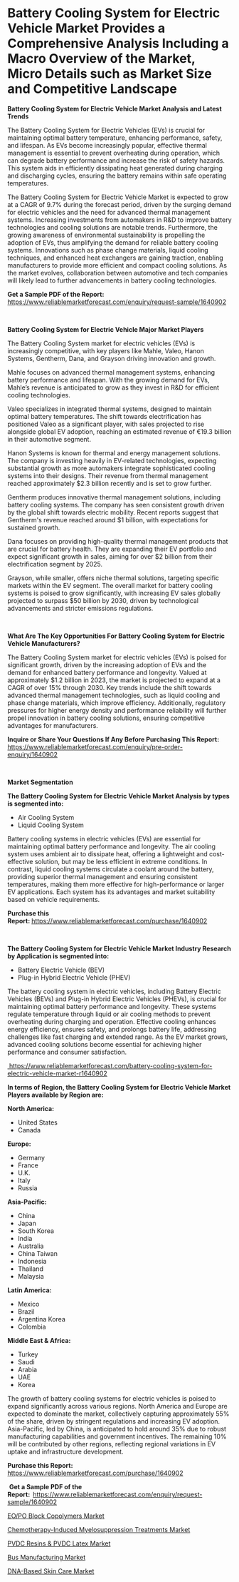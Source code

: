 <p><h1>Battery Cooling System for Electric Vehicle Market Provides a Comprehensive Analysis Including a Macro Overview of the Market, Micro Details such as Market Size and Competitive Landscape</h1></p><p><strong>Battery Cooling System for Electric Vehicle Market Analysis and Latest Trends</strong></p>
<p><p>The Battery Cooling System for Electric Vehicles (EVs) is crucial for maintaining optimal battery temperature, enhancing performance, safety, and lifespan. As EVs become increasingly popular, effective thermal management is essential to prevent overheating during operation, which can degrade battery performance and increase the risk of safety hazards. This system aids in efficiently dissipating heat generated during charging and discharging cycles, ensuring the battery remains within safe operating temperatures.</p><p>The Battery Cooling System for Electric Vehicle Market is expected to grow at a CAGR of 9.7% during the forecast period, driven by the surging demand for electric vehicles and the need for advanced thermal management systems. Increasing investments from automakers in R&D to improve battery technologies and cooling solutions are notable trends. Furthermore, the growing awareness of environmental sustainability is propelling the adoption of EVs, thus amplifying the demand for reliable battery cooling systems. Innovations such as phase change materials, liquid cooling techniques, and enhanced heat exchangers are gaining traction, enabling manufacturers to provide more efficient and compact cooling solutions. As the market evolves, collaboration between automotive and tech companies will likely lead to further advancements in battery cooling technologies.</p></p>
<p><strong>Get a Sample PDF of the Report:&nbsp;</strong> <a href="https://www.reliablemarketforecast.com/enquiry/request-sample/1640902?utm_campaign=121&utm_medium=2&utm_source=Github&utm_content=ia&utm_term=03112024&utm_id=battery-cooling-system-for-electric-vehicle">https://www.reliablemarketforecast.com/enquiry/request-sample/1640902</a></p>
<p>&nbsp;</p>
<p><strong>Battery Cooling System for Electric Vehicle Major Market Players</strong></p>
<p><p>The Battery Cooling System market for electric vehicles (EVs) is increasingly competitive, with key players like Mahle, Valeo, Hanon Systems, Gentherm, Dana, and Grayson driving innovation and growth. </p><p>Mahle focuses on advanced thermal management systems, enhancing battery performance and lifespan. With the growing demand for EVs, Mahle’s revenue is anticipated to grow as they invest in R&D for efficient cooling technologies.</p><p>Valeo specializes in integrated thermal systems, designed to maintain optimal battery temperatures. The shift towards electrification has positioned Valeo as a significant player, with sales projected to rise alongside global EV adoption, reaching an estimated revenue of €19.3 billion in their automotive segment.</p><p>Hanon Systems is known for thermal and energy management solutions. The company is investing heavily in EV-related technologies, expecting substantial growth as more automakers integrate sophisticated cooling systems into their designs. Their revenue from thermal management reached approximately $2.3 billion recently and is set to grow further.</p><p>Gentherm produces innovative thermal management solutions, including battery cooling systems. The company has seen consistent growth driven by the global shift towards electric mobility. Recent reports suggest that Gentherm's revenue reached around $1 billion, with expectations for sustained growth.</p><p>Dana focuses on providing high-quality thermal management products that are crucial for battery health. They are expanding their EV portfolio and expect significant growth in sales, aiming for over $2 billion from their electrification segment by 2025.</p><p>Grayson, while smaller, offers niche thermal solutions, targeting specific markets within the EV segment. The overall market for battery cooling systems is poised to grow significantly, with increasing EV sales globally projected to surpass $50 billion by 2030, driven by technological advancements and stricter emissions regulations.</p></p>
<p>&nbsp;</p>
<p><strong>What Are The Key Opportunities For Battery Cooling System for Electric Vehicle Manufacturers?</strong></p>
<p><p>The Battery Cooling System market for electric vehicles (EVs) is poised for significant growth, driven by the increasing adoption of EVs and the demand for enhanced battery performance and longevity. Valued at approximately $1.2 billion in 2023, the market is projected to expand at a CAGR of over 15% through 2030. Key trends include the shift towards advanced thermal management technologies, such as liquid cooling and phase change materials, which improve efficiency. Additionally, regulatory pressures for higher energy density and performance reliability will further propel innovation in battery cooling solutions, ensuring competitive advantages for manufacturers.</p></p>
<p><strong>Inquire or Share Your Questions If Any Before Purchasing This Report:</strong> <a href="https://www.reliablemarketforecast.com/enquiry/pre-order-enquiry/1640902?utm_campaign=121&utm_medium=2&utm_source=Github&utm_content=ia&utm_term=03112024&utm_id=battery-cooling-system-for-electric-vehicle">https://www.reliablemarketforecast.com/enquiry/pre-order-enquiry/1640902</a></p>
<p>&nbsp;</p>
<p><strong>Market Segmentation</strong></p>
<p><strong>The Battery Cooling System for Electric Vehicle Market Analysis by types is segmented into:</strong></p>
<p><ul><li>Air Cooling System</li><li>Liquid Cooling System</li></ul></p>
<p><p>Battery cooling systems in electric vehicles (EVs) are essential for maintaining optimal battery performance and longevity. The air cooling system uses ambient air to dissipate heat, offering a lightweight and cost-effective solution, but may be less efficient in extreme conditions. In contrast, liquid cooling systems circulate a coolant around the battery, providing superior thermal management and ensuring consistent temperatures, making them more effective for high-performance or larger EV applications. Each system has its advantages and market suitability based on vehicle requirements.</p></p>
<p><strong>Purchase this Report:&nbsp;</strong><a href="https://www.reliablemarketforecast.com/purchase/1640902?utm_campaign=121&utm_medium=2&utm_source=Github&utm_content=ia&utm_term=03112024&utm_id=battery-cooling-system-for-electric-vehicle">https://www.reliablemarketforecast.com/purchase/1640902</a></p>
<p>&nbsp;</p>
<p><strong>The Battery Cooling System for Electric Vehicle Market Industry Research by Application is segmented into:</strong></p>
<p><ul><li>Battery Electric Vehicle (BEV)</li><li>Plug-in Hybrid Electric Vehicle (PHEV)</li></ul></p>
<p><p>The battery cooling system in electric vehicles, including Battery Electric Vehicles (BEVs) and Plug-in Hybrid Electric Vehicles (PHEVs), is crucial for maintaining optimal battery performance and longevity. These systems regulate temperature through liquid or air cooling methods to prevent overheating during charging and operation. Effective cooling enhances energy efficiency, ensures safety, and prolongs battery life, addressing challenges like fast charging and extended range. As the EV market grows, advanced cooling solutions become essential for achieving higher performance and consumer satisfaction.</p></p>
<p><a href="https://www.reliablemarketforecast.com/battery-cooling-system-for-electric-vehicle-market-r1640902?utm_campaign=121&utm_medium=2&utm_source=Github&utm_content=ia&utm_term=03112024&utm_id=battery-cooling-system-for-electric-vehicle">&nbsp;https://www.reliablemarketforecast.com/battery-cooling-system-for-electric-vehicle-market-r1640902</a></p>
<p><strong>In terms of Region, the Battery Cooling System for Electric Vehicle Market Players available by Region are:</strong></p>
<p>
    <p> <strong> North America: </strong>
        <ul>
            <li>United States</li>
            <li>Canada</li>
        </ul>
        </p> 
    <p> <strong> Europe: </strong>
        <ul>
            <li>Germany</li>
            <li>France</li>
            <li>U.K.</li>
            <li>Italy</li>
            <li>Russia</li>
        </ul>
        </p> 
    <p> <strong> Asia-Pacific: </strong>
        <ul>
            <li>China</li>
            <li>Japan</li>
            <li>South Korea</li>
            <li>India</li>
            <li>Australia</li>
            <li>China Taiwan</li>
            <li>Indonesia</li>
            <li>Thailand</li>
            <li>Malaysia</li>
        </ul>
        </p> 
    <p> <strong> Latin America: </strong>
        <ul>
            <li>Mexico</li>
            <li>Brazil</li>
            <li>Argentina Korea</li>
            <li>Colombia</li>
        </ul>
        </p> 
    <p> <strong> Middle East & Africa: </strong>
        <ul>
            <li>Turkey</li>
            <li>Saudi</li>
            <li>Arabia</li>
            <li>UAE</li>
            <li>Korea</li>
        </ul>
    </p>
    </p>
<p><p>The growth of battery cooling systems for electric vehicles is poised to expand significantly across various regions. North America and Europe are expected to dominate the market, collectively capturing approximately 55% of the share, driven by stringent regulations and increasing EV adoption. Asia-Pacific, led by China, is anticipated to hold around 35% due to robust manufacturing capabilities and government incentives. The remaining 10% will be contributed by other regions, reflecting regional variations in EV uptake and infrastructure development.</p></p>
<p><strong>Purchase this Report: </strong><a href="https://www.reliablemarketforecast.com/purchase/1640902?utm_campaign=121&utm_medium=2&utm_source=Github&utm_content=ia&utm_term=03112024&utm_id=battery-cooling-system-for-electric-vehicle">https://www.reliablemarketforecast.com/purchase/1640902</a></p>
<p>&nbsp;<strong>Get a Sample PDF of the Report:&nbsp;&nbsp;</strong><a href="https://www.reliablemarketforecast.com/enquiry/request-sample/1640902?utm_campaign=121&utm_medium=2&utm_source=Github&utm_content=ia&utm_term=03112024&utm_id=battery-cooling-system-for-electric-vehicle">https://www.reliablemarketforecast.com/enquiry/request-sample/1640902</a></p>
<p><strong></strong></p>
<p><p><a href="https://www.linkedin.com/pulse/market-insights-global-eopo-block-copolymers-forecast-innovation-1atdf?utm_campaign=121&utm_medium=2&utm_source=Github&utm_content=ia&utm_term=03112024&utm_id=battery-cooling-system-for-electric-vehicle">EO/PO Block Copolymers Market</a></p><p><a href="https://issuu.com/reportprime-2/docs/chemotherapy-induced-myelosuppressi_1edbc5eb17697d?utm_campaign=121&utm_medium=2&utm_source=Github&utm_content=ia&utm_term=03112024&utm_id=battery-cooling-system-for-electric-vehicle">Chemotherapy-Induced Myelosuppression Treatments Market</a></p><p><a href="https://www.linkedin.com/pulse/pvdc-resins-latex-market-global-share-ranking-overall-n0kzf?utm_campaign=121&utm_medium=2&utm_source=Github&utm_content=ia&utm_term=03112024&utm_id=battery-cooling-system-for-electric-vehicle">PVDC Resins & PVDC Latex Market</a></p><p><a href="https://github.com/danyelltzmol/Market-Research-Report-List-1/blob/main/bus-manufacturing-market.md?utm_campaign=121&utm_medium=2&utm_source=Github&utm_content=ia&utm_term=03112024&utm_id=battery-cooling-system-for-electric-vehicle">Bus Manufacturing Market</a></p><p><a href="https://issuu.com/reportprime-2/docs/dna-based-skin-care-market-size-203_c5b978e035bd65?utm_campaign=121&utm_medium=2&utm_source=Github&utm_content=ia&utm_term=03112024&utm_id=battery-cooling-system-for-electric-vehicle">DNA-Based Skin Care Market</a></p></p>